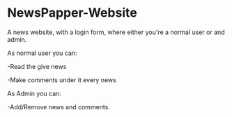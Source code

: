 # NewsPapper-Website
A news website, with a login form, where either you're a normal user or and admin.

As normal user you can:

  -Read the give news 
  
  -Make comments under it every news
	
As Admin you can:

  -Add/Remove news and comments.
